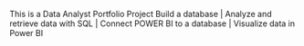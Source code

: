This is a Data Analyst Portfolio Project
Build a database | Analyze and retrieve data with SQL | Connect POWER BI to a database | Visualize data in Power BI
